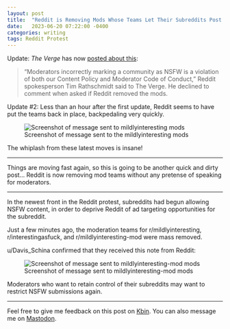 ```yaml
---
layout: post
title:  "Reddit is Removing Mods Whose Teams Let Their Subreddits Post NSFW Content"
date:   2023-06-20 07:22:00 -0400
categories: writing
tags: Reddit Protest
---
```


Update: *The Verge* has now [posted about this](https://www.theverge.com/2023/6/20/23767848/reddit-blackout-api-protest-moderators-suspended-nsfw):

>“Moderators incorrectly marking a community as NSFW is a violation of both our Content Policy and Moderator Code of Conduct,” Reddit spokesperson Tim Rathschmidt said to The Verge. He declined to comment when asked if Reddit removed the mods.

Update #2: Less than an hour after the first update, Reddit seems to have put the teams back in place, backpedaling very quickly.

<p>
  <figure>
    <picture>
      <source type="image/webp" srcset="{{site.url}}/assets/images/reddit/mildlyinteresting-mod.webp">
      <source type="image/png" srcset="{{site.url}}/assets/images/reddit/mildlyinteresting-mod.png">
      <img src="{{site.url}}/assets/images/reddit/mildlyinteresting-mod.png" alt="Screenshot of message sent to mildlyinteresting mods"/>
    </picture>
    <figcaption>Screenshot of message sent to the mildlyinteresting mods
    </figcaption>
  </figure>
</p>

The whiplash from these latest moves is insane!

---

Things are moving fast again, so this is going to be another quick and dirty post... Reddit is now removing mod teams without any pretense of speaking for moderators.

* * * 

In the newest front in the Reddit protest, subreddits had begun allowing NSFW content, in order to deprive Reddit of ad targeting opportunities for the subreddit.

Just a few minutes ago, the moderation teams for r/mildlyinteresting, r/interestingasfuck, and r/mildlyinteresting-mod were mass removed.

u/Davis_Schina confirmed that they received this note from Reddit:

<p>
  <figure>
    <picture>
      <source type="image/webp" srcset="{{site.url}}/assets/images/reddit/mildlyinteresting-mod.webp">
      <source type="image/png" srcset="{{site.url}}/assets/images/reddit/mildlyinteresting-mod.png">
      <img src="{{site.url}}/assets/images/reddit/mildlyinteresting-mod.png" alt="Screenshot of message sent to mildlyinteresting-mod mods"/>
    </picture>
    <figcaption>Screenshot of message sent to mildlyinteresting-mod mods
    </figcaption>
  </figure>
</p>

Moderators who want to retain control of their subreddits may want to restrict NSFW submissions again.

---

Feel free to give me feedback on this post on [Kbin](#). You can also message me on [Mastodon](https://mastodon.social/@yoasif).
